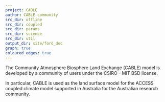```yaml
---
project: CABLE
author: CABLE community
src_dir: offline
src_dir: coupled
src_dir: params
src_dir: science
src_dir: util
output_dir: site/ford_doc
graph: true
coloured_edges: true
---
```


The Community Atmosphere Biosphere Land Exchange (CABLE) model is developed by a community of users under the CSIRO - MIT BSD license. 

In particular, CABLE is used as the land surface model for the ACCESS coupled climate model supported in Australia for the Australian research community.